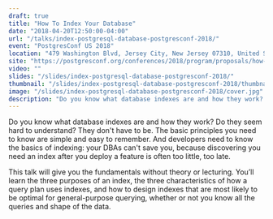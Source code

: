 ```yaml
---
draft: true
title: "How To Index Your Database"
date: "2018-04-20T12:50:00-04:00"
url: "/talks/index-postgresql-database-postgresconf-2018/"
event: "PostgresConf US 2018"
location: "479 Washington Blvd, Jersey City, New Jersey 07310, United States"
site: "https://postgresconf.org/conferences/2018/program/proposals/how-to-index-your-database"
video: ""
slides: "/slides/index-postgresql-database-postgresconf-2018/"
thumbnail: "/slides/index-postgresql-database-postgresconf-2018/thumbnail.jpg"
image: "/slides/index-postgresql-database-postgresconf-2018/cover.jpg"
description: "Do you know what database indexes are and how they work? Do they seem hard to understand? They don't have to be."
---
```

Do you know what database indexes are and how they work? Do they seem hard to understand? They don't have to be. The basic principles you need to know are simple and easy to remember. And developers need to know the basics of indexing: your DBAs can't save you, because discovering you need an index after you deploy a feature is often too little, too late.

<!--more-->

This talk will give you the fundamentals without theory or lecturing. You’ll learn the three purposes of an index, the three characteristics of how a query plan uses indexes, and how to design indexes that are most likely to be optimal for general-purpose querying, whether or not you know all the queries and shape of the data.
